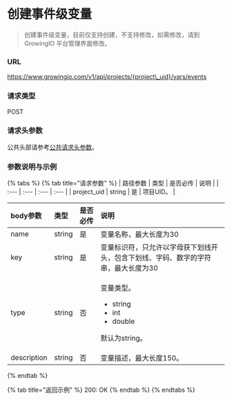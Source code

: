 # 创建事件级变量

> 创建事件级变量，目前仅支持创建，不支持修改，如需修改，请到 GrowingIO 平台管理界面修改。

### URL

https://www.growingio.com/v1/api/projects/{project\_uid}/vars/events

### 请求类型

POST

### 请求头参数

公共头部请参考[公共请求头参数](../authenticate.md)。

### 参数说明与示例

{% tabs %}
{% tab title="请求参数" %}
| 路径参数 | 类型 | 是否必传 | 说明 |
| :--- | :--- | :--- | :--- |
| project\_uid | string | 是 | 项目UID。 |

<table>
  <thead>
    <tr>
      <th style="text-align:left">body&#x53C2;&#x6570;</th>
      <th style="text-align:left">&#x7C7B;&#x578B;</th>
      <th style="text-align:left">&#x662F;&#x5426;&#x5FC5;&#x4F20;</th>
      <th style="text-align:left">&#x8BF4;&#x660E;</th>
    </tr>
  </thead>
  <tbody>
    <tr>
      <td style="text-align:left">name</td>
      <td style="text-align:left">string</td>
      <td style="text-align:left">&#x662F;</td>
      <td style="text-align:left">&#x53D8;&#x91CF;&#x540D;&#x79F0;&#xFF0C;&#x6700;&#x5927;&#x957F;&#x5EA6;&#x4E3A;30</td>
    </tr>
    <tr>
      <td style="text-align:left">key</td>
      <td style="text-align:left">string</td>
      <td style="text-align:left">&#x662F;</td>
      <td style="text-align:left">&#x53D8;&#x91CF;&#x6807;&#x8BC6;&#x7B26;&#xFF0C;&#x53EA;&#x5141;&#x8BB8;&#x4EE5;&#x5B57;&#x6BCD;&#x83B7;&#x4E0B;&#x5212;&#x7EBF;&#x5F00;&#x5934;&#xFF0C;&#x5305;&#x542B;&#x4E0B;&#x5212;&#x7EBF;&#x3001;&#x5B57;&#x7801;&#x3001;&#x6570;&#x5B57;&#x7684;&#x5B57;&#x7B26;&#x4E32;&#xFF0C;&#x6700;&#x5927;&#x957F;&#x5EA6;&#x4E3A;30</td>
    </tr>
    <tr>
      <td style="text-align:left">type</td>
      <td style="text-align:left">string</td>
      <td style="text-align:left">&#x5426;</td>
      <td style="text-align:left">
        <p>&#x53D8;&#x91CF;&#x7C7B;&#x578B;&#x3002;</p>
        <ul>
          <li>string</li>
          <li>int</li>
          <li>double</li>
        </ul>
        <p>&#x9ED8;&#x8BA4;&#x4E3A;string&#x3002;</p>
      </td>
    </tr>
    <tr>
      <td style="text-align:left">description</td>
      <td style="text-align:left">string</td>
      <td style="text-align:left">&#x5426;</td>
      <td style="text-align:left">&#x53D8;&#x91CF;&#x63CF;&#x8FF0;&#xFF0C;&#x6700;&#x5927;&#x957F;&#x5EA6;150&#x3002;</td>
    </tr>
  </tbody>
</table>
{% endtab %}

{% tab title="返回示例" %}
200: OK
{% endtab %}
{% endtabs %}



